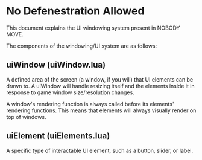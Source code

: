# No Defenestration Allowed

This document explains the UI windowing system present in NOBODY MOVE.

The components of the windowing/UI system are as follows:

## uiWindow (uiWindow.lua)

A defined area of the screen (a window, if you will) that UI elements can be drawn to.
A uiWindow will handle resizing itself and the elements inside it in response
to game window size/resolution changes.

A window's rendering function is always called before its elements' rendering functions.
This means that elements will always visually render on top of windows.

## uiElement (uiElements.lua)

A specific type of interactable UI element, such as a button, slider, or label.
